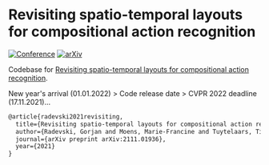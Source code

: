 # Revisiting spatio-temporal layouts for compositional action recognition

[![Conference](https://img.shields.io/badge/BMVC%20Oral-2021-purple.svg?style=for-the-badge&color=f1e3ff&labelColor=purple)](https://www.bmvc2021-virtualconference.com/assets/papers/0974.pdf)    [![arXiv](https://img.shields.io/badge/arXiv-2111.01936-b31b1b.svg?style=for-the-badge)](https://arxiv.org/abs/2111.01936)

Codebase for [Revisiting spatio-temporal layouts for compositional action recognition](https://arxiv.org/abs/2111.01936).

New year's arrival (01.01.2022) > Code release date > CVPR 2022 deadline (17.11.2021)...

```tex
@article{radevski2021revisiting,
  title={Revisiting spatio-temporal layouts for compositional action recognition},
  author={Radevski, Gorjan and Moens, Marie-Francine and Tuytelaars, Tinne},
  journal={arXiv preprint arXiv:2111.01936},
  year={2021}
}
```
